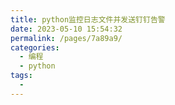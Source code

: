 ```yaml
---
title: python监控日志文件并发送钉钉告警
date: 2023-05-10 15:54:32
permalink: /pages/7a89a9/
categories:
  - 编程
  - python
tags:
  - 
---
```

